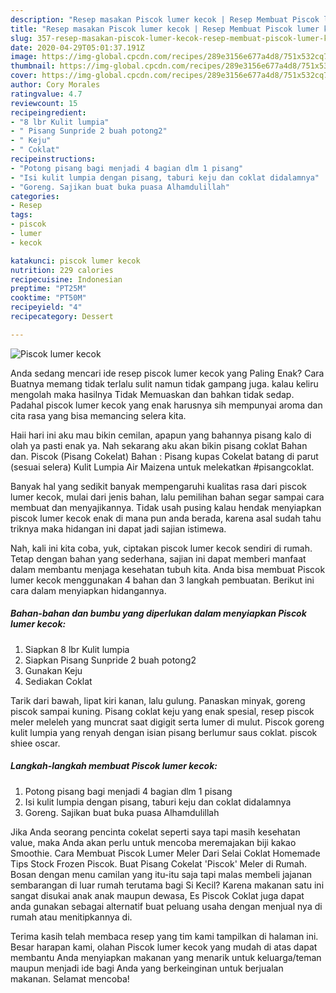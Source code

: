 ```yaml
---
description: "Resep masakan Piscok lumer kecok | Resep Membuat Piscok lumer kecok Yang Sedap"
title: "Resep masakan Piscok lumer kecok | Resep Membuat Piscok lumer kecok Yang Sedap"
slug: 357-resep-masakan-piscok-lumer-kecok-resep-membuat-piscok-lumer-kecok-yang-sedap
date: 2020-04-29T05:01:37.191Z
image: https://img-global.cpcdn.com/recipes/289e3156e677a4d8/751x532cq70/piscok-lumer-kecok-foto-resep-utama.jpg
thumbnail: https://img-global.cpcdn.com/recipes/289e3156e677a4d8/751x532cq70/piscok-lumer-kecok-foto-resep-utama.jpg
cover: https://img-global.cpcdn.com/recipes/289e3156e677a4d8/751x532cq70/piscok-lumer-kecok-foto-resep-utama.jpg
author: Cory Morales
ratingvalue: 4.7
reviewcount: 15
recipeingredient:
- "8 lbr Kulit lumpia"
- " Pisang Sunpride 2 buah potong2"
- " Keju"
- " Coklat"
recipeinstructions:
- "Potong pisang bagi menjadi 4 bagian dlm 1 pisang"
- "Isi kulit lumpia dengan pisang, taburi keju dan coklat didalamnya"
- "Goreng. Sajikan buat buka puasa Alhamdulillah"
categories:
- Resep
tags:
- piscok
- lumer
- kecok

katakunci: piscok lumer kecok 
nutrition: 229 calories
recipecuisine: Indonesian
preptime: "PT25M"
cooktime: "PT50M"
recipeyield: "4"
recipecategory: Dessert

---
```



![Piscok lumer kecok](https://img-global.cpcdn.com/recipes/289e3156e677a4d8/751x532cq70/piscok-lumer-kecok-foto-resep-utama.jpg)

Anda sedang mencari ide resep piscok lumer kecok yang Paling Enak? Cara Buatnya memang tidak terlalu sulit namun tidak gampang juga. kalau keliru mengolah maka hasilnya Tidak Memuaskan dan bahkan tidak sedap. Padahal piscok lumer kecok yang enak harusnya sih mempunyai aroma dan cita rasa yang bisa memancing selera kita.

Haii hari ini aku mau bikin cemilan, apapun yang bahannya pisang kalo di olah ya pasti enak ya. Nah sekarang aku akan bikin pisang coklat Bahan dan. Piscok (Pisang Cokelat) Bahan : Pisang kupas Cokelat batang di parut (sesuai selera) Kulit Lumpia Air Maizena untuk melekatkan #pisangcoklat.

Banyak hal yang sedikit banyak mempengaruhi kualitas rasa dari piscok lumer kecok, mulai dari jenis bahan, lalu pemilihan bahan segar sampai cara membuat dan menyajikannya. Tidak usah pusing kalau hendak menyiapkan piscok lumer kecok enak di mana pun anda berada, karena asal sudah tahu triknya maka hidangan ini dapat jadi sajian istimewa.


Nah, kali ini kita coba, yuk, ciptakan piscok lumer kecok sendiri di rumah. Tetap dengan bahan yang sederhana, sajian ini dapat memberi manfaat dalam membantu menjaga kesehatan tubuh kita. Anda bisa membuat Piscok lumer kecok menggunakan 4 bahan dan 3 langkah pembuatan. Berikut ini cara dalam menyiapkan hidangannya.

<!--inarticleads1-->

##### Bahan-bahan dan bumbu yang diperlukan dalam menyiapkan Piscok lumer kecok:

1. Siapkan 8 lbr Kulit lumpia
1. Siapkan  Pisang Sunpride 2 buah potong2
1. Gunakan  Keju
1. Sediakan  Coklat


Tarik dari bawah, lipat kiri kanan, lalu gulung. Panaskan minyak, goreng piscok sampai kuning. Pisang coklat keju yang enak spesial, resep piscok meler meleleh yang muncrat saat digigit serta lumer di mulut. Piscok goreng kulit lumpia yang renyah dengan isian pisang berlumur saus coklat. piscok shiee oscar. 

<!--inarticleads2-->

##### Langkah-langkah membuat Piscok lumer kecok:

1. Potong pisang bagi menjadi 4 bagian dlm 1 pisang
1. Isi kulit lumpia dengan pisang, taburi keju dan coklat didalamnya
1. Goreng. Sajikan buat buka puasa Alhamdulillah


Jika Anda seorang pencinta cokelat seperti saya tapi masih kesehatan value, maka Anda akan perlu untuk mencoba meremajakan biji kakao Smoothie. Cara Membuat Piscok Lumer Meler Dari Selai Coklat Homemade Tips Stock Frozen Piscok. Buat Pisang Cokelat &#39;Piscok&#39; Meler di Rumah. Bosan dengan menu camilan yang itu-itu saja tapi malas membeli jajanan sembarangan di luar rumah terutama bagi Si Kecil? Karena makanan satu ini sangat disukai anak anak maupun dewasa, Es Piscok Coklat juga dapat anda gunakan sebagai alternatif buat peluang usaha dengan menjual nya di rumah atau menitipkannya di. 

Terima kasih telah membaca resep yang tim kami tampilkan di halaman ini. Besar harapan kami, olahan Piscok lumer kecok yang mudah di atas dapat membantu Anda menyiapkan makanan yang menarik untuk keluarga/teman maupun menjadi ide bagi Anda yang berkeinginan untuk berjualan makanan. Selamat mencoba!
